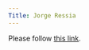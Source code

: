 ```yaml
---
Title: Jorge Ressia
---
```


<head><meta http-equiv="refresh" content="1; url='http://www.jorgeressia.com'" /></head><body><p>Please follow <a href="http://www.jorgeressia.com">this link</a>.</p></body>
